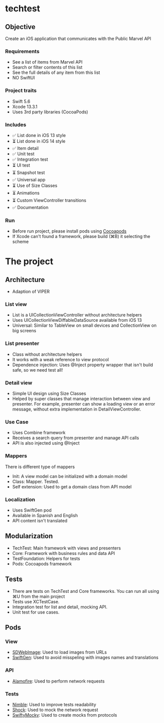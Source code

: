 # techtest

## Objective

Create an iOS application that communicates with the Public Marvel API

### Requirements
- See a list of items from Marvel API
- Search or filter contents of this list
- See the full details of any item from this list
- NO SwiftUI

### Project traits
- Swift 5.6
- Xcode 13.3.1
- Uses 3rd party libraries (CocoaPods)

### Includes
- ✅ List done in iOS 13 style
- ⏳ List done in iOS 14 style
- ✅ Item detail
- ✅ Unit test
- ✅ Integration test
- ⏳ UI test
- ⏳ Snapshot test
- ✅ Universal app
- ⏳ Use of Size Classes
- ⏳ Animations
- ⏳ Custom ViewController transitions
- ✅ Documentation

### Run
- Before run project, please install pods using [Cocoapods](https://cocoapods.org/)
- If Xcode can't found a framework, please build (⌘B) it selecting the scheme

# The project

## Architecture

- Adaption of VIPER

### List view

- List is a UICollectionViewController without architecture helpers
- Uses UICollectionViewDiffableDataSource available from iOS 13
- Universal: Similar to TableView on small devices and CollectionView on big screens

### List presenter

- Class without architecture helpers
- It works with a weak reference to view protocol
- Dependence injection: Uses @Inject property wrapper that isn't build safe, so we need test all!

### Detail view
- Simple UI design using Size Classes
- Helped by super classes that manage interaction between view and presenter. For example, presenter can show a loading view or an error message, without extra implementation in DetailViewController.

### Use Case
- Uses Combine framework
- Receives a search query from presenter and manage API calls
- API is also injected using @Inject
 
### Mappers
There is different type of mappers
- Init: A view model can be initialized with a domain model
- Class: Mapper. Tested.
- Self extension: Used to get a domain class from API model

### Localization
- Uses SwiftGen pod
- Available in Spanish and English
- API content isn't translated

## Modularization

- TechTest: Main framework with views and presenters
- Core: Framework with business rules and data API
- TestFoundation: Helpers for tests
- Pods: Cocoapods framework

## Tests

- There are tests on TechTest and Core frameworks. You can run all using ⌘U from the main project
- Tests use XCTestCase.
- Integration test for list and detail, mocking API.
- Unit test for use cases.

## Pods

### View
- [SDWebImage](https://github.com/SDWebImage/SDWebImage): Used to load images from URLs
- [SwiftGen](https://github.com/SwiftGen/SwiftGen): Used to avoid misspeling with images names and translations

### API
- [Alamofire](https://github.com/Alamofire/Alamofire): Used to perform network requests

### Tests
- [Nimble](https://github.com/Quick/Nimble): Used to improve tests readability
- [Shock](https://github.com/justeat/Shock): Used to mock the network request
- [SwiftyMocky](https://github.com/MakeAWishFoundation/SwiftyMocky): Used to create mocks from protocols
